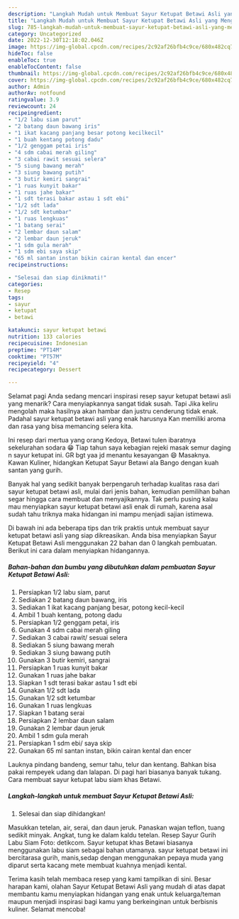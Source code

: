```yaml
---
description: "Langkah Mudah untuk Membuat Sayur Ketupat Betawi Asli yang Menggugah Selera, Buat Buka Puasa}"
title: "Langkah Mudah untuk Membuat Sayur Ketupat Betawi Asli yang Menggugah Selera, Buat Buka Puasa}"
slug: 785-langkah-mudah-untuk-membuat-sayur-ketupat-betawi-asli-yang-menggugah-selera-buat-buka-puasa
category: Uncategorized
date: 2022-12-30T12:18:02.046Z
image: https://img-global.cpcdn.com/recipes/2c92af26bfb4c9ce/680x482cq70/sayur-ketupat-betawi-asli-foto-resep-utama.jpg
hideToc: false
enableToc: true
enableTocContent: false
thumbnail: https://img-global.cpcdn.com/recipes/2c92af26bfb4c9ce/680x482cq70/sayur-ketupat-betawi-asli-foto-resep-utama.jpg
cover: https://img-global.cpcdn.com/recipes/2c92af26bfb4c9ce/680x482cq70/sayur-ketupat-betawi-asli-foto-resep-utama.jpg
author: Admin
authorAv: notfound
ratingvalue: 3.9
reviewcount: 24
recipeingredient:
- "1/2 labu siam parut"
- "2 batang daun bawang iris"
- "1 ikat kacang panjang besar potong kecilkecil"
- "1 buah kentang potong dadu"
- "1/2 genggam petai iris"
- "4 sdm cabai merah giling"
- "3 cabai rawit sesuai selera"
- "5 siung bawang merah"
- "3 siung bawang putih"
- "3 butir kemiri sangrai"
- "1 ruas kunyit bakar"
- "1 ruas jahe bakar"
- "1 sdt terasi bakar astau 1 sdt ebi"
- "1/2 sdt lada"
- "1/2 sdt ketumbar"
- "1 ruas lengkuas"
- "1 batang serai"
- "2 lembar daun salam"
- "2 lembar daun jeruk"
- "1 sdm gula merah"
- "1 sdm ebi saya skip"
- "65 ml santan instan bikin cairan kental dan encer"
recipeinstructions:

- "Selesai dan siap dinikmati!"
categories:
- Resep
tags:
- sayur
- ketupat
- betawi

katakunci: sayur ketupat betawi 
nutrition: 133 calories
recipecuisine: Indonesian
preptime: "PT14M"
cooktime: "PT57M"
recipeyield: "4"
recipecategory: Dessert

---
```



Selamat pagi Anda sedang mencari inspirasi resep sayur ketupat betawi asli yang menarik? Cara menyiapkannya sangat tidak susah. Tapi Jika keliru mengolah maka hasilnya akan hambar dan justru cenderung tidak enak. Padahal sayur ketupat betawi asli yang enak harusnya Kan memiliki aroma dan rasa yang bisa memancing selera kita.


Ini resep dari mertua yang orang Kedoya, Betawi tulen ibaratnya sekelurahan sodara 😁 Tiap tahun saya kebagian rejeki masak semur daging n sayur ketupat ini. GR bgt yaa jd menantu kesayangan 😄 Masaknya. Kawan Kuliner, hidangkan Ketupat Sayur Betawi ala Bango dengan kuah santan yang gurih.

Banyak hal yang sedikit banyak berpengaruh terhadap kualitas rasa dari sayur ketupat betawi asli, mulai dari jenis bahan, kemudian pemilihan bahan segar hingga cara membuat dan menyajikannya. Tak perlu pusing kalau mau menyiapkan sayur ketupat betawi asli enak di rumah, karena asal sudah tahu triknya maka hidangan ini mampu menjadi sajian istimewa.


Di bawah ini ada beberapa tips dan trik praktis untuk membuat sayur ketupat betawi asli yang siap dikreasikan. Anda bisa menyiapkan Sayur Ketupat Betawi Asli menggunakan 22 bahan dan 0 langkah pembuatan. Berikut ini cara dalam menyiapkan hidangannya.

<!--inarticleads1-->

##### Bahan-bahan dan bumbu yang dibutuhkan dalam pembuatan Sayur Ketupat Betawi Asli:

1. Persiapkan 1/2 labu siam, parut
1. Sediakan 2 batang daun bawang, iris
1. Sediakan 1 ikat kacang panjang besar, potong kecil-kecil
1. Ambil 1 buah kentang, potong dadu
1. Persiapkan 1/2 genggam petai, iris
1. Gunakan 4 sdm cabai merah giling
1. Sediakan 3 cabai rawit/ sesuai selera
1. Sediakan 5 siung bawang merah
1. Sediakan 3 siung bawang putih
1. Gunakan 3 butir kemiri, sangrai
1. Persiapkan 1 ruas kunyit bakar
1. Gunakan 1 ruas jahe bakar
1. Siapkan 1 sdt terasi bakar astau 1 sdt ebi
1. Gunakan 1/2 sdt lada
1. Gunakan 1/2 sdt ketumbar
1. Gunakan 1 ruas lengkuas
1. Siapkan 1 batang serai
1. Persiapkan 2 lembar daun salam
1. Gunakan 2 lembar daun jeruk
1. Ambil 1 sdm gula merah
1. Persiapkan 1 sdm ebi/ saya skip
1. Gunakan 65 ml santan instan, bikin cairan kental dan encer


Lauknya pindang bandeng, semur tahu, telur dan kentang. Bahkan bisa pakai rempeyek udang dan lalapan. Di pagi hari biasanya banyak tukang. Cara membuat sayur ketupat labu siam khas Betawi. 

<!--inarticleads2-->

##### Langkah-langkah untuk membuat Sayur Ketupat Betawi Asli:


1. Selesai dan siap dihidangkan!

Masukkan tetelan, air, serai, dan daun jeruk. Panaskan wajan teflon, tuang sedikit minyak. Angkat, tung ke dalam kaldu tetelan. Resep Sayur Gurih Labu Siam Foto: detikcom. Sayur ketupat khas Betawi biasanya menggunakan labu siam sebagai bahan utamanya. sayur ketupat betawi ini bercitarasa gurih, manis,sedap dengan menggunakan pepaya muda yang diparut serta kacang mete membuat kuahnya menjadi kental. 

Terima kasih telah membaca resep yang kami tampilkan di sini. Besar harapan kami, olahan Sayur Ketupat Betawi Asli yang mudah di atas dapat membantu kamu menyiapkan hidangan yang enak untuk keluarga/teman maupun menjadi inspirasi bagi kamu yang berkeinginan untuk berbisnis kuliner. Selamat mencoba!
